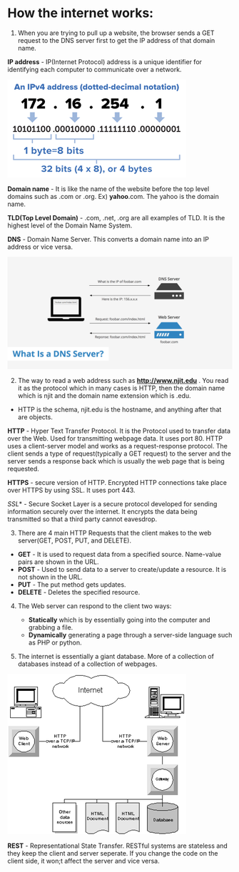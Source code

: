 # How the internet works:

1. When you are trying to pull up a website, the browser sends a GET request to the DNS server first to get the IP address of that domain name.

**IP address** - IP(Internet Protocol) address is a unique identifier for identifying each computer to communicate over a network.

![ip image](images/ip.png)

**Domain name** - It is like the name of the website before the top level domains such as .com or .org. Ex) **yahoo**.com. The yahoo is the domain name.

**TLD(Top Level Domain)** - .com, .net, .org are all examples of TLD. It is the highest level of the Domain Name System.

**DNS** - Domain Name Server. This converts a domain name into an IP address or vice versa.

![dns image](images/DNSServer.png)

2. The way to read a web address such as **http://www.njit.edu** . You read it as the protocol which in many cases is HTTP, then the domain name which is njit and the domain name extension which is .edu.

* HTTP is the schema, njit.edu is the hostname, and anything after that are objects.

**HTTP** - Hyper Text Transfer Protocol. It is the Protocol used to transfer data over the Web. Used for transmitting webpage data.
 It uses port 80. HTTP uses a client-server model and works as a request-response protocol. The client sends a type of request(typically a GET request) to the server and the server sends a response back which is usually the web page that is being requested.

**HTTPS** - secure version of HTTP. Encrypted HTTP connections take place over HTTPS by using SSL. It uses port 443.

*SSL** - Secure Socket Layer is a secure protocol developed for sending information securely over the internet. It encrypts the data being transmitted so that a third party cannot eavesdrop.

3. There are 4 main HTTP Requests that the client makes to the web server(GET, POST, PUT, and DELETE).
* **GET** - It is used to request data from a specified source. Name-value pairs are shown in the URL.
* **POST** - Used to send data to a server to create/update a resource. It is not shown in the URL.
* **PUT** - The put method gets updates.
* **DELETE** - Deletes the specified resource.

4. The Web server can respond to the client two ways: 
    * **Statically** which is by essentially going into the computer and grabbing a file.
    * **Dynamically** generating a page  through a server-side language such as PHP or python.


5. The internet is essentially a giant database. More of a collection of databases instead of a collection of webpages.

![internet database](images/internetdatabase.gif)

**REST** - Representational State Transfer. RESTful systems are stateless and they keep the client and server seperate. If you change the code on the client side, it won;t affect the server and vice versa.
